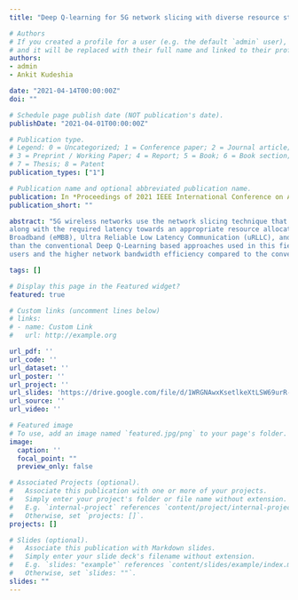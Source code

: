 ```yaml
---
title: "Deep Q-learning for 5G network slicing with diverse resource stipulations and dynamic data traffic"

# Authors
# If you created a profile for a user (e.g. the default `admin` user), write the username (folder name) here 
# and it will be replaced with their full name and linked to their profile.
authors:
- admin
- Ankit Kudeshia

date: "2021-04-14T00:00:00Z"
doi: ""

# Schedule page publish date (NOT publication's date).
publishDate: "2021-04-01T00:00:00Z"

# Publication type.
# Legend: 0 = Uncategorized; 1 = Conference paper; 2 = Journal article;
# 3 = Preprint / Working Paper; 4 = Report; 5 = Book; 6 = Book section;
# 7 = Thesis; 8 = Patent
publication_types: ["1"]

# Publication name and optional abbreviated publication name.
publication: In *Proceedings of 2021 IEEE International Conference on Artificial Intelligence in Information and Communication*
publication_short: ""

abstract: "5G wireless networks use the network slicing technique that provides a suitable network to a service requirement raised by a network user. Further, the network performs effective slice management to improve the throughput and massive connectivity
along with the required latency towards an appropriate resource allocation to these slices for service requirements. **This paper presents an online Deep Q-learning based network slicing technique that considers a sigmoid transformed Quality of Experience, price satisfaction, and spectral efficiency as the reward function for bandwidth allocation and slice selection to serve the network users. The Next Generation Mobile Network (NGMN) vertical use cases have been considered for the simulations which also deals with the problem of international roaming and diverse intra-use case requirement variations by using only three standard network service slices termed as enhanced Mobile
Broadband (eMBB), Ultra Reliable Low Latency Communication (uRLLC), and massive Machine Type Communication (mMTC). Our Deep Q-Learning model also converges significantly faster
than the conventional Deep Q-Learning based approaches used in this field.** The environment has been prepared based on ITU specifications for eMBB, uRLLC, mMTC. Our proposed method demonstrates a superior Quality-of-experience for the different
users and the higher network bandwidth efficiency compared to the conventional slicing technique."

tags: []

# Display this page in the Featured widget?
featured: true

# Custom links (uncomment lines below)
# links:
# - name: Custom Link
#   url: http://example.org

url_pdf: ''
url_code: ''
url_dataset: ''
url_poster: ''
url_project: ''
url_slides: 'https://drive.google.com/file/d/1WRGNAwxKsetlkeXtLSW69urR-I72hGyN/view?usp=sharing'
url_source: ''
url_video: ''

# Featured image
# To use, add an image named `featured.jpg/png` to your page's folder. 
image:
  caption: ''
  focal_point: ""
  preview_only: false

# Associated Projects (optional).
#   Associate this publication with one or more of your projects.
#   Simply enter your project's folder or file name without extension.
#   E.g. `internal-project` references `content/project/internal-project/index.md`.
#   Otherwise, set `projects: []`.
projects: []

# Slides (optional).
#   Associate this publication with Markdown slides.
#   Simply enter your slide deck's filename without extension.
#   E.g. `slides: "example"` references `content/slides/example/index.md`.
#   Otherwise, set `slides: ""`.
slides: ""
---
```

